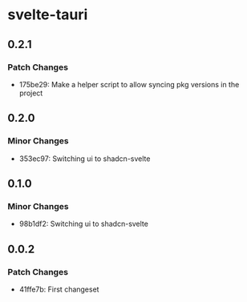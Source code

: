 # svelte-tauri

## 0.2.1

### Patch Changes

- 175be29: Make a helper script to allow syncing pkg versions in the project

## 0.2.0

### Minor Changes

- 353ec97: Switching ui to shadcn-svelte

## 0.1.0

### Minor Changes

- 98b1df2: Switching ui to shadcn-svelte

## 0.0.2

### Patch Changes

- 41ffe7b: First changeset

